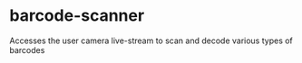 # barcode-scanner
Accesses the user camera live-stream  to scan and decode various types of barcodes
